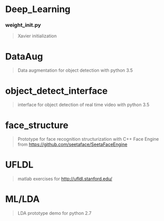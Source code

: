 # Deep_Learning
### weight_init.py
> Xavier initialization
# DataAug
> Data augmentation for object detection with python 3.5
# object_detect_interface
> interface for object detection of real time video with python 3.5
# face_structure
> Prototype for face recognition structurization with C++
> Face Engine from https://github.com/seetaface/SeetaFaceEngine
# UFLDL  
> matlab exercises for http://ufldl.stanford.edu/
# ML/LDA  
> LDA prototype demo for python 2.7
